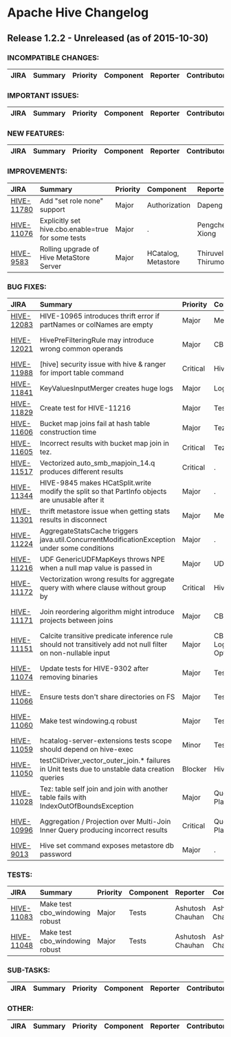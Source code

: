 
<!---
# Licensed to the Apache Software Foundation (ASF) under one
# or more contributor license agreements.  See the NOTICE file
# distributed with this work for additional information
# regarding copyright ownership.  The ASF licenses this file
# to you under the Apache License, Version 2.0 (the
# "License"); you may not use this file except in compliance
# with the License.  You may obtain a copy of the License at
#
#     http://www.apache.org/licenses/LICENSE-2.0
#
# Unless required by applicable law or agreed to in writing, software
# distributed under the License is distributed on an "AS IS" BASIS,
# WITHOUT WARRANTIES OR CONDITIONS OF ANY KIND, either express or implied.
# See the License for the specific language governing permissions and
# limitations under the License.
-->
# Apache Hive Changelog

## Release 1.2.2 - Unreleased (as of 2015-10-30)

### INCOMPATIBLE CHANGES:

| JIRA | Summary | Priority | Component | Reporter | Contributor |
|:---- |:---- | :--- |:---- |:---- |:---- |


### IMPORTANT ISSUES:

| JIRA | Summary | Priority | Component | Reporter | Contributor |
|:---- |:---- | :--- |:---- |:---- |:---- |


### NEW FEATURES:

| JIRA | Summary | Priority | Component | Reporter | Contributor |
|:---- |:---- | :--- |:---- |:---- |:---- |


### IMPROVEMENTS:

| JIRA | Summary | Priority | Component | Reporter | Contributor |
|:---- |:---- | :--- |:---- |:---- |:---- |
| [HIVE-11780](https://issues.apache.org/jira/browse/HIVE-11780) | Add "set role none" support |  Major | Authorization | Dapeng Sun | Dapeng Sun |
| [HIVE-11076](https://issues.apache.org/jira/browse/HIVE-11076) | Explicitly set hive.cbo.enable=true for some tests |  Major | . | Pengcheng Xiong | Pengcheng Xiong |
| [HIVE-9583](https://issues.apache.org/jira/browse/HIVE-9583) | Rolling upgrade of Hive MetaStore Server |  Major | HCatalog, Metastore | Thiruvel Thirumoolan | Thiruvel Thirumoolan |


### BUG FIXES:

| JIRA | Summary | Priority | Component | Reporter | Contributor |
|:---- |:---- | :--- |:---- |:---- |:---- |
| [HIVE-12083](https://issues.apache.org/jira/browse/HIVE-12083) | HIVE-10965 introduces thrift error if partNames or colNames are empty |  Major | Metastore | Sushanth Sowmyan | Sushanth Sowmyan |
| [HIVE-12021](https://issues.apache.org/jira/browse/HIVE-12021) | HivePreFilteringRule may introduce wrong common operands |  Major | CBO | Jesus Camacho Rodriguez | Jesus Camacho Rodriguez |
| [HIVE-11988](https://issues.apache.org/jira/browse/HIVE-11988) | [hive] security issue with hive & ranger for import table command |  Critical | Hive | Deepak Sharma | Sushanth Sowmyan |
| [HIVE-11841](https://issues.apache.org/jira/browse/HIVE-11841) | KeyValuesInputMerger creates huge logs |  Major | Logging | Rajesh Balamohan | Rajesh Balamohan |
| [HIVE-11829](https://issues.apache.org/jira/browse/HIVE-11829) | Create test for HIVE-11216 |  Major | Tests | Vikram Dixit K | Vikram Dixit K |
| [HIVE-11606](https://issues.apache.org/jira/browse/HIVE-11606) | Bucket map joins fail at hash table construction time |  Major | Tez | Vikram Dixit K | Vikram Dixit K |
| [HIVE-11605](https://issues.apache.org/jira/browse/HIVE-11605) | Incorrect results with bucket map join in tez. |  Critical | Tez | Vikram Dixit K | Vikram Dixit K |
| [HIVE-11517](https://issues.apache.org/jira/browse/HIVE-11517) | Vectorized auto\_smb\_mapjoin\_14.q produces different results |  Critical | . | Matt McCline | Matt McCline |
| [HIVE-11344](https://issues.apache.org/jira/browse/HIVE-11344) | HIVE-9845 makes HCatSplit.write modify the split so that PartInfo objects are unusable after it |  Major | . | Sushanth Sowmyan | Sushanth Sowmyan |
| [HIVE-11301](https://issues.apache.org/jira/browse/HIVE-11301) | thrift metastore issue when getting stats results in disconnect |  Major | Metastore | Sergey Shelukhin | Pengcheng Xiong |
| [HIVE-11224](https://issues.apache.org/jira/browse/HIVE-11224) | AggregateStatsCache triggers java.util.ConcurrentModificationException under some conditions |  Major | . | Pengcheng Xiong | Pengcheng Xiong |
| [HIVE-11216](https://issues.apache.org/jira/browse/HIVE-11216) | UDF GenericUDFMapKeys throws NPE when a null map value is passed in |  Major | UDF | Yibing Shi | Yibing Shi |
| [HIVE-11172](https://issues.apache.org/jira/browse/HIVE-11172) | Vectorization wrong results for aggregate query with where clause without group by |  Critical | Hive | Yi Zhang | Hari Sankar Sivarama Subramaniyan |
| [HIVE-11171](https://issues.apache.org/jira/browse/HIVE-11171) | Join reordering algorithm might introduce projects between joins |  Major | CBO | Jesus Camacho Rodriguez | Jesus Camacho Rodriguez |
| [HIVE-11151](https://issues.apache.org/jira/browse/HIVE-11151) | Calcite transitive predicate inference rule should not transitively add not null filter on non-nullable input |  Major | CBO, Logical Optimizer | Ashutosh Chauhan | Ashutosh Chauhan |
| [HIVE-11074](https://issues.apache.org/jira/browse/HIVE-11074) | Update tests for HIVE-9302 after removing binaries |  Major | Tests | Jesus Camacho Rodriguez | Jesus Camacho Rodriguez |
| [HIVE-11066](https://issues.apache.org/jira/browse/HIVE-11066) | Ensure tests don't share directories on FS |  Major | Tests | Eugene Koifman | Eugene Koifman |
| [HIVE-11060](https://issues.apache.org/jira/browse/HIVE-11060) | Make test windowing.q robust |  Major | Tests | Jesus Camacho Rodriguez | Jesus Camacho Rodriguez |
| [HIVE-11059](https://issues.apache.org/jira/browse/HIVE-11059) | hcatalog-server-extensions tests scope should depend on hive-exec |  Minor | Tests | Sushanth Sowmyan | Sushanth Sowmyan |
| [HIVE-11050](https://issues.apache.org/jira/browse/HIVE-11050) | testCliDriver\_vector\_outer\_join.\* failures in Unit tests due to unstable data creation queries |  Blocker | Hive | Matt McCline | Matt McCline |
| [HIVE-11028](https://issues.apache.org/jira/browse/HIVE-11028) | Tez: table self join and join with another table fails with IndexOutOfBoundsException |  Major | Query Planning | Jason Dere | Jason Dere |
| [HIVE-10996](https://issues.apache.org/jira/browse/HIVE-10996) | Aggregation / Projection over Multi-Join Inner Query producing incorrect results |  Critical | Query Planning | Gautam Kowshik | Jesus Camacho Rodriguez |
| [HIVE-9013](https://issues.apache.org/jira/browse/HIVE-9013) | Hive set command exposes metastore db password |  Major | . | Binglin Chang | Binglin Chang |


### TESTS:

| JIRA | Summary | Priority | Component | Reporter | Contributor |
|:---- |:---- | :--- |:---- |:---- |:---- |
| [HIVE-11083](https://issues.apache.org/jira/browse/HIVE-11083) | Make test cbo\_windowing robust |  Major | Tests | Ashutosh Chauhan | Ashutosh Chauhan |
| [HIVE-11048](https://issues.apache.org/jira/browse/HIVE-11048) | Make test cbo\_windowing robust |  Major | Tests | Ashutosh Chauhan | Ashutosh Chauhan |


### SUB-TASKS:

| JIRA | Summary | Priority | Component | Reporter | Contributor |
|:---- |:---- | :--- |:---- |:---- |:---- |


### OTHER:

| JIRA | Summary | Priority | Component | Reporter | Contributor |
|:---- |:---- | :--- |:---- |:---- |:---- |


